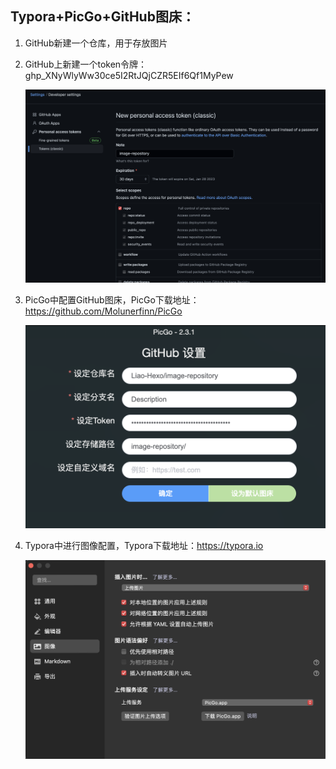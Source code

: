 ## Typora+PicGo+GitHub图床：

1. GitHub新建一个仓库，用于存放图片

2. GitHub上新建一个token令牌：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

   ![](https://raw.githubusercontent.com/Liao-Hexo/image-repository/Description/image-repository/Typora+PicGo+GitHub%E5%9B%BE%E5%BA%8A/202401022054090.png)

4. PicGo中配置GitHub图床，PicGo下载地址：https://github.com/Molunerfinn/PicGo

   ![](https://raw.githubusercontent.com/Liao-Hexo/image-repository/Description/image-repository/Typora+PicGo+GitHub%E5%9B%BE%E5%BA%8A/202401022056361.png)

5. Typora中进行图像配置，Typora下载地址：https://typora.io

   ![](https://raw.githubusercontent.com/Liao-Hexo/image-repository/Description/image-repository/Typora%2BPicGo%2BGitHub图床/Typora)
